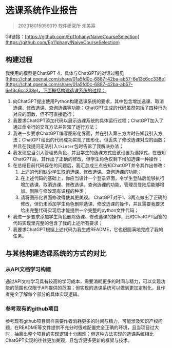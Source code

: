 # 选课系统作业报告

> 202318015059019 软件研究所 朱美霖

Git链接：[https://github.com/Ep11phany/NaiveCourseSelection](https://github.com/Ep11phany/NaiveCourseSelection)

## 构建过程

我使用的模型是ChatGPT 4，具体与ChatGPT的对话过程见[https://chat.openai.com/share/01a5fd0c-6887-42ba-ab57-6e13c6cc338e](https://chat.openai.com/share/01a5fd0c-6887-42ba-ab57-6e13c6cc338e)，下面概括构建选课系统的过程：

1. 向ChatGPT提出使用Python构建选课系统的要求，其中包含增加选课、取消选课、修改选课、查询选课等功能；ChatGPT生成的代码虽然包括了四种行为对应的函数，但不可直接运行；
2. 我要求ChatGPT添加代码以展示选课系统的具体运行过程；ChatGPT加入了通过命令行的交互方法并告知了运行方法；
3. 我进一步要求ChatGPT编写图形化界面，并在引入第三方库时告知我引入方法；ChatGPT给出的代码成功实现了图形化，但丢失了修改选课对应的函数；并且在我提问无法引入`tkinter`包时告诉了我解决办法；
4. 我发现应当引入管理员角色，并且学生的选课方式应该设置为选择式，在告知ChatGPT后，其作出了正确的修改，但学生角色仅剩下增加选课一种操作；
5. 在总结目前代码存在的问题后，我汇总成三点告知ChatGPT并令其作出修改：
   1. 上述的代码缺少学生取消选课、修改选课、查询选课的功能；
   2. 在上述代码的基础上，你应当设计一个登录界面，令学生登陆后能够执行增加选课、取消选课、修改选课、查询选课的功能，管理员登陆后能够增加、删除与修改现有课程的种类；
   3. 请将图形化界面修改得使其更美观。
   ChatGPT对于1、3两点做出了正确的修改，但仍未添加学生角色删除选课、修改选课的操作，并且需要我要求给出完整代码实现后才能提供一个完整的python文件代码；
6. 我进一步要求添加学生角色删除选课、修改选课的操作，此时ChatGPT回答的代码实现里完整的包含了我的上述所有要求；
7. 我要求ChatGPT根据上述代码为我生成README，它也很圆满地完成了我的任务。

## 与其他构建选课系统的方式的对比


### 从API文档学习构建

通过API文档学习具有较高的学习成本，需要消耗更多的时间与精力，可以实现功能的范围也仅限于API提供的范围；但实现的选课系统可以做到更加定制化，且作者完全了解每个部分的具体实现逻辑。

### 参考现有的github项目

参考现有github项目同样需要作者消耗更多的时间与精力，可能涉及知识产权问题，在README等文件提供不充分时很难配置完全正确的环境，且当项目过大时，抽离出整个项目的实现逻辑十分困难；但这种方法实现的选课系统相比ChatGPT实现的往往更加美观，且包含更多更新的框架与技术。